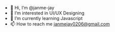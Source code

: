 - 👋 Hi, I’m @janme-jay
- 👀 I’m interested in UI/UX Designing
- 🌱 I’m currently learning Javascript
- 📫 How to reach me janmejay0206@gmail.com

<!---
janme-jay/janme-jay is a ✨ special ✨ repository because its `README.md` (this file) appears on your GitHub profile.
You can click the Preview link to take a look at your changes.
--->
